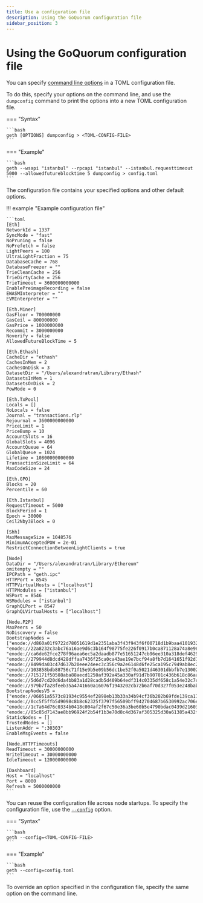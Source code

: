 ```yaml
---
title: Use a configuration file
description: Using the GoQuorum configuration file
sidebar_position: 3
---
```


# Using the GoQuorum configuration file

You can specify [command line options](../../reference/cli-syntax.md) in a TOML configuration file.

To do this, specify your options on the command line, and use the `dumpconfig` command to print the options into a new TOML configuration file.

=== "Syntax"

    ```bash
    geth [OPTIONS] dumpconfig > <TOML-CONFIG-FILE>
    ```

=== "Example"

    ```bash
    geth --wsapi "istanbul" --rpcapi "istanbul" --istanbul.requesttimeout 5000 --allowedfutureblocktime 5 dumpconfig > config.toml
    ```

The configuration file contains your specified options and other default options.

!!! example "Example configuration file"

    ```toml
    [Eth]
    NetworkId = 1337
    SyncMode = "fast"
    NoPruning = false
    NoPrefetch = false
    LightPeers = 100
    UltraLightFraction = 75
    DatabaseCache = 768
    DatabaseFreezer = ""
    TrieCleanCache = 256
    TrieDirtyCache = 256
    TrieTimeout = 3600000000000
    EnablePreimageRecording = false
    EWASMInterpreter = ""
    EVMInterpreter = ""

    [Eth.Miner]
    GasFloor = 700000000
    GasCeil = 800000000
    GasPrice = 1000000000
    Recommit = 3000000000
    Noverify = false
    AllowedFutureBlockTime = 5

    [Eth.Ethash]
    CacheDir = "ethash"
    CachesInMem = 2
    CachesOnDisk = 3
    DatasetDir = "/Users/alexandratran/Library/Ethash"
    DatasetsInMem = 1
    DatasetsOnDisk = 2
    PowMode = 0

    [Eth.TxPool]
    Locals = []
    NoLocals = false
    Journal = "transactions.rlp"
    Rejournal = 3600000000000
    PriceLimit = 1
    PriceBump = 10
    AccountSlots = 16
    GlobalSlots = 4096
    AccountQueue = 64
    GlobalQueue = 1024
    Lifetime = 10800000000000
    TransactionSizeLimit = 64
    MaxCodeSize = 24

    [Eth.GPO]
    Blocks = 20
    Percentile = 60

    [Eth.Istanbul]
    RequestTimeout = 5000
    BlockPeriod = 1
    Epoch = 30000
    Ceil2Nby3Block = 0

    [Shh]
    MaxMessageSize = 1048576
    MinimumAcceptedPOW = 2e-01
    RestrictConnectionBetweenLightClients = true

    [Node]
    DataDir = "/Users/alexandratran/Library/Ethereum"
    omitempty = ""
    IPCPath = "geth.ipc"
    HTTPPort = 8545
    HTTPVirtualHosts = ["localhost"]
    HTTPModules = ["istanbul"]
    WSPort = 8546
    WSModules = ["istanbul"]
    GraphQLPort = 8547
    GraphQLVirtualHosts = ["localhost"]

    [Node.P2P]
    MaxPeers = 50
    NoDiscovery = false
    BootstrapNodes = ["enode://d860a01f9722d78051619d1e2351aba3f43f943f6f00718d1b9baa4101932a1f5011f16bb2b1bb35db20d6fe28fa0bf09636d26a87d31de9ec6203eeedb1f666@18.138.108.67:30303", "enode://22a8232c3abc76a16ae9d6c3b164f98775fe226f0917b0ca871128a74a8e9630b458460865bab457221f1d448dd9791d24c4e5d88786180ac185df813a68d4de@3.209.45.79:30303", "enode://ca6de62fce278f96aea6ec5a2daadb877e51651247cb96ee310a318def462913b653963c155a0ef6c7d50048bba6e6cea881130857413d9f50a621546b590758@34.255.23.113:30303", "enode://279944d8dcd428dffaa7436f25ca0ca43ae19e7bcf94a8fb7d1641651f92d121e972ac2e8f381414b80cc8e5555811c2ec6e1a99bb009b3f53c4c69923e11bd8@35.158.244.151:30303", "enode://8499da03c47d637b20eee24eec3c356c9a2e6148d6fe25ca195c7949ab8ec2c03e3556126b0d7ed644675e78c4318b08691b7b57de10e5f0d40d05b09238fa0a@52.187.207.27:30303", "enode://103858bdb88756c71f15e9b5e09b56dc1be52f0a5021d46301dbbfb7e130029cc9d0d6f73f693bc29b665770fff7da4d34f3c6379fe12721b5d7a0bcb5ca1fc1@191.234.162.198:30303", "enode://715171f50508aba88aecd1250af392a45a330af91d7b90701c436b618c86aaa1589c9184561907bebbb56439b8f8787bc01f49a7c77276c58c1b09822d75e8e8@52.231.165.108:30303", "enode://5d6d7cd20d6da4bb83a1d28cadb5d409b64edf314c0335df658c1a54e32c7c4a7ab7823d57c39b6a757556e68ff1df17c748b698544a55cb488b52479a92b60f@104.42.217.25:30303", "enode://979b7fa28feeb35a4741660a16076f1943202cb72b6af70d327f053e248bab9ba81760f39d0701ef1d8f89cc1fbd2cacba0710a12cd5314d5e0c9021aa3637f9@5.1.83.226:30303"]
    BootstrapNodesV5 = ["enode://06051a5573c81934c9554ef2898eb13b33a34b94cf36b202b69fde139ca17a85051979867720d4bdae4323d4943ddf9aeeb6643633aa656e0be843659795007a@35.177.226.168:30303", "enode://0cc5f5ffb5d9098c8b8c62325f3797f56509bff942704687b6530992ac706e2cb946b90a34f1f19548cd3c7baccbcaea354531e5983c7d1bc0dee16ce4b6440b@40.118.3.223:30304", "enode://1c7a64d76c0334b0418c004af2f67c50e36a3be60b5e4790bdac0439d21603469a85fad36f2473c9a80eb043ae60936df905fa28f1ff614c3e5dc34f15dcd2dc@40.118.3.223:30306", "enode://85c85d7143ae8bb96924f2b54f1b3e70d8c4d367af305325d30a61385a432f247d2c75c45c6b4a60335060d072d7f5b35dd1d4c45f76941f62a4f83b6e75daaf@40.118.3.223:30307"]
    StaticNodes = []
    TrustedNodes = []
    ListenAddr = ":30303"
    EnableMsgEvents = false

    [Node.HTTPTimeouts]
    ReadTimeout = 30000000000
    WriteTimeout = 30000000000
    IdleTimeout = 120000000000

    [Dashboard]
    Host = "localhost"
    Port = 8080
    Refresh = 5000000000
    ```

You can reuse the configuration file across node startups. To specify the configuration file, use the [`--config`](https://geth.ethereum.org/docs/interface/command-line-options) option.

=== "Syntax"

    ```bash
    geth --config=<TOML-CONFIG-FILE>
    ```

=== "Example"

    ```bash
    geth --config=config.toml
    ```

To override an option specified in the configuration file, specify the same option on the command line.
